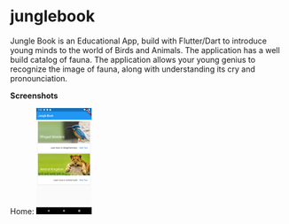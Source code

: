 # junglebook

Jungle Book is an Educational App, build with Flutter/Dart to introduce young minds to the world of Birds and Animals. The application has a well build catalog of fauna. The application allows your young genius to recognize the image of fauna, along with understanding its cry and pronounciation. 

**Screenshots**

Home: 
<img src="/screenshots/Home.png" alt="Home" width="100" height="192">
